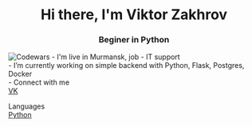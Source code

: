 <h1 align="center">Hi there, I'm Viktor Zakhrov </h1>
<h3 align="center">Beginer in Python </h3>
<img src="https://www.codewars.com/users/zvic81/badges/small" alt="Codewars">  
- I'm live in Murmansk, job - IT support </br>
- I’m currently working on simple backend with Python, Flask, Postgres, Docker </br>
- Connect   with me
 </br><a href="https://vk.com/id74658274" target="_blank">VK</a> </br><p>
 Languages
  </br><a href="https://img.shields.io/badge/python-3670A0?style=for-the-badge&logo=python&logoColor=ffdd54)" target="_blank">Python</a> 
  

  <!--
**zvic81/zvic81** is a ✨ _special_ ✨ repository because its `README.md` (this file) appears on your GitHub profile.

Here are some ideas to get you started:

 🔭 I’m currently working on simple backend with Python, Flask, Postgres, Docker
- 🌱 I’m currently learning ...
- 👯 I’m looking to collaborate on ...
- 🤔 I’m looking for help with ...
- 💬 Ask me about ...
- 📫 How to reach me: ...
- 😄 Pronouns: ...
- ⚡ Fun fact: ...
-->
